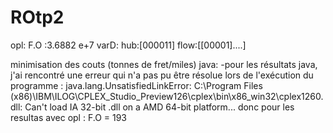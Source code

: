 # ROtp2
opl:
F.O :3.6882 e+7
varD:
hub:[000011]
flow:[[00001]....]

minimisation des couts (tonnes de fret/miles)
java:
-pour les résultats java, j'ai rencontré une erreur qui n'a pas pu être résolue lors de l'exécution du programme :
java.lang.UnsatisfiedLinkError: C:\Program Files (x86)\IBM\ILOG\CPLEX_Studio_Preview126\cplex\bin\x86_win32\cplex1260.dll: Can't load IA 32-bit .dll on a AMD 64-bit platform...
donc pour les resultas avec opl :
F.O =  193

